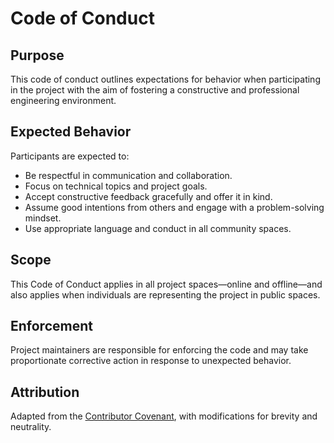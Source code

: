 # Code of Conduct

## Purpose

This code of conduct outlines expectations for behavior when participating in the project with the aim of fostering a constructive and professional engineering environment.

## Expected Behavior

Participants are expected to:

- Be respectful in communication and collaboration.
- Focus on technical topics and project goals.
- Accept constructive feedback gracefully and offer it in kind.
- Assume good intentions from others and engage with a problem-solving mindset.
- Use appropriate language and conduct in all community spaces.

## Scope

This Code of Conduct applies in all project spaces—online and offline—and also applies when individuals are representing the project in public spaces.

## Enforcement

Project maintainers are responsible for enforcing the code and may take proportionate corrective action in response to unexpected behavior.

## Attribution

Adapted from the [Contributor Covenant](https://www.contributor-covenant.org), with modifications for brevity and neutrality.
